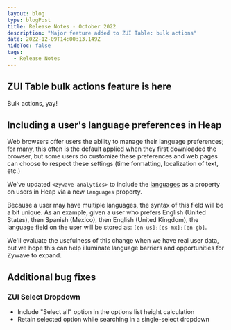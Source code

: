 ```yaml
---
layout: blog
type: blogPost
title: Release Notes - October 2022
description: "Major feature added to ZUI Table: bulk actions"
date: 2022-12-09T14:00:13.149Z
hideToc: false
tags:
  - Release Notes
---
```

## ZUI Table bulk actions feature is here
Bulk actions, yay!

<docs-spacer></docs-spacer>

## Including a user's language preferences in Heap
Web browsers offer users the ability to manage their language preferences; for many, this often is the default applied when they first downloaded the browser, but some users do customize these preferences and web pages can choose to respect these settings (time formatting, localization of text, etc.)

We've updated `<zywave-analytics>` to include the [languages](https://developer.mozilla.org/en-US/docs/Web/API/Navigator/languages) as a property on users in Heap via a new `languages` property.

Because a user may have multiple languages, the syntax of this field will be a bit unique. As an example, given a user who prefers English (United States), then Spanish (Mexico), then English (United Kingdom), the language field on the user will be stored as: `[en-us];[es-mx];[en-gb]`.

We'll evaluate the usefulness of this change when we have real user data, but we hope this can help illuminate language barriers and opportunities for Zywave to expand.

## Additional bug fixes

### ZUI Select Dropdown
 * Include "Select all" option in the options list height calculation
 * Retain selected option while searching in a single-select dropdown